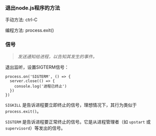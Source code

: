 ### 退出node.js程序的方法

手动方法: ctrl-C

编程方法: process.exit()



### 信号

> *发送通知给进程，以告知其发生的事件。*

退出监听，设置SIGTERM信号：

```
process.on('SIGTERM', () => {
  server.close(() => {
    console.log('进程已终止')
  })
})
```

`SIGKILL` 是告诉进程要立即终止的信号，理想情况下，其行为类似于 `process.exit()`。

`SIGTERM` 是告诉进程要正常终止的信号。它是从进程管理者（如 `upstart` 或 `supervisord`）等发出的信号。